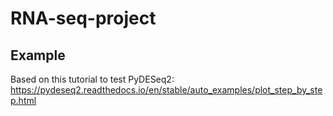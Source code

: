 # RNA-seq-project
## Example
Based on this tutorial to test PyDESeq2:\
https://pydeseq2.readthedocs.io/en/stable/auto_examples/plot_step_by_step.html
